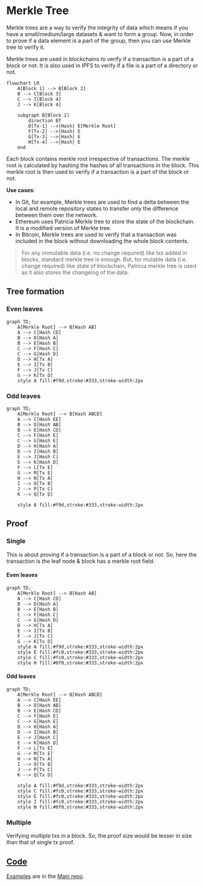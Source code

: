 # Merkle Tree

Merkle trees are a way to verify the integrity of data which means if you have a small/medium/large datasets & want to form a group. Now, in order to prove if a data element is a part of the group, then you can use Merkle tree to verify it.

Merkle trees are used in blockchains to verify if a transaction is a part of a block or not. It is also used in IPFS to verify if a file is a part of a directory or not.

```mermaid
flowchart LR
    A[Block 1] --> B[Block 2]
    B --> C[Block 3]
    C --> I[Block 4]
    J --> K[Block 4]

    subgraph B[Block 2]
        direction BT
        D[Tx-1] -->|Hash| E[Merkle Root]
        F[Tx-2] -->|Hash| E
        G[Tx-3] -->|Hash| E
        H[Tx-4] -->|Hash| E
    end
```

Each block contains merkle root irrespective of transactions. The merkle root is calculated by hashing the hashes of all transactions in the block. This merkle root is then used to verify if a transaction is a part of the block or not.

**Use cases**:

- In Git, for example, Merkle trees are used to find a delta between the local and remote repository states to transfer only the difference between them over the network.
- Ethereum uses Patricia Merkle tree to store the state of the blockchain. It is a modified version of Merkle tree.
- In Bitcoin, Merkle trees are used to verify that a transaction was included in the block without downloading the whole block contents.

> For any immutable data (i.e. no change required) like txs added in blocks, standard merkle tree is enough. But, for mutable data (i.e. change required) like state of blockchain, Patricia merkle tree is used as it also stores the changelog of the data.

## Tree formation

### Even leaves

```mermaid
graph TD;
    A[Merkle Root] --> B[Hash AB]
    A --> C[Hash CD]
    B --> D[Hash A]
    B --> E[Hash B]
    C --> F[Hash C]
    C --> G[Hash D]
    D --> H[Tx A]
    E --> I[Tx B]
    F --> J[Tx C]
    G --> K[Tx D]
    style A fill:#f9d,stroke:#333,stroke-width:2px
```

### Odd leaves

```mermaid
graph TD;
    A[Merkle Root] --> B[Hash ABCD]
    A --> C[Hash EE]
    B --> D[Hash AB]
    B --> E[Hash CD]
    C --> F[Hash E]
    C --> G[Hash E]
    D --> H[Hash A]
    D --> I[Hash B]
    E --> J[Hash C]
    E --> K[Hash D]
    F --> L[Tx E]
    G --> M[Tx E]
    H --> N[Tx A]
    I --> O[Tx B]
    J --> P[Tx C]
    K --> Q[Tx D]

    style A fill:#f9d,stroke:#333,stroke-width:2px
```

## Proof

### Single

This is about proving if a transaction is a part of a block or not. So, here the transaction is the leaf node & block has a merkle root field.

#### Even leaves

```mermaid
graph TD;
    A[Merkle Root] --> B[Hash AB]
    A --> C[Hash CD]
    B --> D[Hash A]
    B --> E[Hash B]
    C --> F[Hash C]
    C --> G[Hash D]
    D --> H[Tx A]
    E --> I[Tx B]
    F --> J[Tx C]
    G --> K[Tx D]
    style A fill:#f9d,stroke:#333,stroke-width:2px
    style E fill:#fc0,stroke:#333,stroke-width:2px
    style C fill:#fc0,stroke:#333,stroke-width:2px
    style H fill:#0f0,stroke:#333,stroke-width:2px
```

#### Odd leaves

```mermaid
graph TD;
    A[Merkle Root] --> B[Hash ABCD]
    A --> C[Hash EE]
    B --> D[Hash AB]
    B --> E[Hash CD]
    C --> F[Hash E]
    C --> G[Hash E]
    D --> H[Hash A]
    D --> I[Hash B]
    E --> J[Hash C]
    E --> K[Hash D]
    F --> L[Tx E]
    G --> M[Tx E]
    H --> N[Tx A]
    I --> O[Tx B]
    J --> P[Tx C]
    K --> Q[Tx D]

    style A fill:#f9d,stroke:#333,stroke-width:2px
    style C fill:#fc0,stroke:#333,stroke-width:2px
    style E fill:#fc0,stroke:#333,stroke-width:2px
    style I fill:#fc0,stroke:#333,stroke-width:2px
    style N fill:#0f0,stroke:#333,stroke-width:2px
```

### Multiple

Verifying multiple txs in a block. So, the proof size would be lesser in size than that of single tx proof.

## [Code](../../libs/merkle_tree/examples/)

[Examples](https://github.com/abhi3700/My_Learning_Cryptography/blob/main/libs/merkle_tree/examples) are in the [Main repo](https://github.com/abhi3700/My_Learning_Cryptography).
